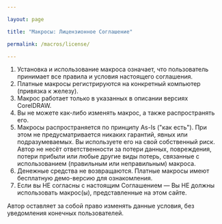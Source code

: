 ```yaml
---

layout: page

title: "Макросы: Лицензионное Соглашение"

permalink: /macros/license/

---
```


1. Установка и использование макроса означает, что пользователь принимает все правила и условия настоящего соглашения.
2. Платные макросы регистрируются на конкретный компьютер (привязка к железу).
3. Макрос работает только в указанных в описании версиях CorelDRAW.
4. Вы не можете как-либо изменять макрос, а также распространять его.
5. Макросы распространяется по принципу As-Is ("как есть"). При этом не предусматривается никаких гарантий, явных или подразумеваемых. Вы используете его на свой собственный риск. Автор не несёт ответственности за потери данных, повреждения, потери прибыли или любые другие виды потерь, связанные с использованием (правильным или неправильным) макроса.
6. Денежные средства не возвращаются. Платные макросы имеют бесплатную демо-версию для ознакомления.
7. Если вы НЕ согласны с настоящим Соглашением — Вы НЕ должны использовать макрос(ы), представленные на этом сайте.

Автор оставляет за собой право изменять данные условия, без уведомления конечных пользователей.

